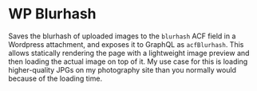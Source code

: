 # WP Blurhash

Saves the blurhash of uploaded images to the `blurhash` ACF field in a Wordpress attachment, and exposes it to GraphQL as `acfBlurhash`. This allows statically rendering the page with a lightweight image preview and then loading the actual image on top of it. My use case for this is loading higher-quality JPGs on my photography site than you normally would because of the loading time. 

